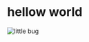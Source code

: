 # hellow world 
![little bug](https://i.pinimg.com/564x/aa/32/b9/aa32b9dc859c9fda48c6f40258180506.jpg)

